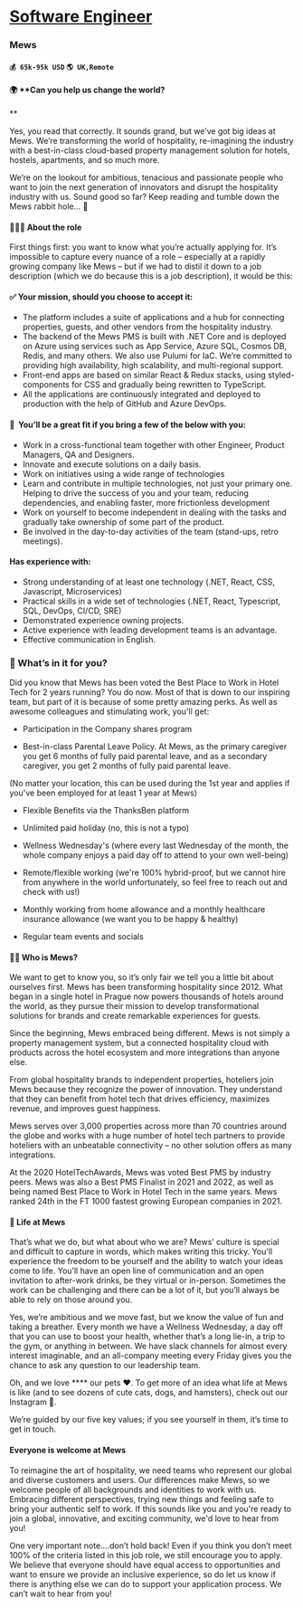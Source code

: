 # [Software Engineer](https://www.remotewlb.com/apply/software-engineer-34445)  
### Mews  
#### `💰 65k-95k USD` `🌎 UK,Remote`  

#### 🌍 **Can you help us change the world?  
**

Yes, you read that correctly. It sounds grand, but we’ve got big ideas at Mews. We’re transforming the world of hospitality, re-imagining the industry with a best-in-class cloud-based property management solution for hotels, hostels, apartments, and so much more.

We’re on the lookout for ambitious, tenacious and passionate people who want to join the next generation of innovators and disrupt the hospitality industry with us. Sound good so far? Keep reading and tumble down the Mews rabbit hole... 🐇

#### **🧑🏻‍💻 About the role**

First things first: you want to know what you’re actually applying for. It’s impossible to capture every nuance of a role – especially at a rapidly growing company like Mews – but if we had to distil it down to a job description (which we do because this is a job description), it would be this:

#### ✅ Your mission, should you choose to accept it:

  * The platform includes a suite of applications and a hub for connecting properties, guests, and other vendors from the hospitality industry.
  * The backend of the Mews PMS is built with .NET Core and is deployed on Azure using services such as App Service, Azure SQL, Cosmos DB, Redis, and many others. We also use Pulumi for IaC. We’re committed to providing high availability, high scalability, and multi-regional support.
  * Front-end apps are based on similar React & Redux stacks, using styled-components for CSS and gradually being rewritten to TypeScript. 
  * All the applications are continuously integrated and deployed to production with the help of GitHub and Azure DevOps.

#### 🤝 **️ You’ll be a great fit if you bring a few of the below with you:**

  * Work in a cross-functional team together with other Engineer, Product Managers, QA and Designers.
  * Innovate and execute solutions on a daily basis.
  * Work on initiatives using a wide range of technologies
  * Learn and contribute in multiple technologies, not just your primary one. Helping to drive the success of you and your team, reducing dependencies, and enabling faster, more frictionless development
  * Work on yourself to become independent in dealing with the tasks and gradually take ownership of some part of the product.
  * Be involved in the day-to-day activities of the team (stand-ups, retro meetings).

#### Has experience with:

  * Strong understanding of at least one technology (.NET, React, CSS, Javascript, Microservices)
  * Practical skills in a wide set of technologies (.NET, React, Typescript, SQL, DevOps, CI/CD, SRE)
  * Demonstrated experience owning projects.
  * Active experience with leading development teams is an advantage.
  * Effective communication in English.

### **🎉 What’s in it for you?**

Did you know that Mews has been voted the Best Place to Work in Hotel Tech for 2 years running? You do now. Most of that is down to our inspiring team, but part of it is because of some pretty amazing perks. As well as awesome colleagues and stimulating work, you'll get:

  * Participation in the Company shares program  

  * Best-in-class Parental Leave Policy. At Mews, as the primary caregiver you get 6 months of fully paid parental leave, and as a secondary caregiver, you get 2 months of fully paid parental leave. 

(No matter your location, this can be used during the 1st year and applies if you've been employed for at least 1 year at Mews)

  * Flexible Benefits via the ThanksBen platform 
  * Unlimited paid holiday (no, this is not a typo)  

  * Wellness Wednesday's (where every last Wednesday of the month, the whole company enjoys a paid day off to attend to your own well-being) 
  * Remote/flexible working (we're 100% hybrid-proof, but we cannot hire from anywhere in the world unfortunately, so feel free to reach out and check with us!)
  * Monthly working from home allowance and a monthly healthcare insurance allowance (we want you to be happy & healthy)
  * Regular team events and socials 

#### **🤷🏻 Who is Mews?**

We want to get to know you, so it’s only fair we tell you a little bit about ourselves first. Mews has been transforming hospitality since 2012. What began in a single hotel in Prague now powers thousands of hotels around the world, as they pursue their mission to develop transformational solutions for brands and create remarkable experiences for guests.

Since the beginning, Mews embraced being different. Mews is not simply a property management system, but a connected hospitality cloud with products across the hotel ecosystem and more integrations than anyone else.

From global hospitality brands to independent properties, hoteliers join Mews because they recognize the power of innovation. They understand that they can benefit from hotel tech that drives efficiency, maximizes revenue, and improves guest happiness.

Mews serves over 3,000 properties across more than 70 countries around the globe and works with a huge number of hotel tech partners to provide hoteliers with an unbeatable connectivity – no other solution offers as many integrations.

At the 2020 HotelTechAwards, Mews was voted Best PMS by industry peers. Mews was also a Best PMS Finalist in 2021 and 2022, as well as being named Best Place to Work in Hotel Tech in the same years. Mews ranked 24th in the FT 1000 fastest growing European companies in 2021.

#### **💭** **Life at Mews**

That’s what we do, but what about who we are? Mews’ culture is special and difficult to capture in words, which makes writing this tricky. You'll experience the freedom to be yourself and the ability to watch your ideas come to life. You’ll have an open line of communication and an open invitation to after-work drinks, be they virtual or in-person. Sometimes the work can be challenging and there can be a lot of it, but you’ll always be able to rely on those around you.

Yes, we’re ambitious and we move fast, but we know the value of fun and taking a breather. Every month we have a Wellness Wednesday, a day off that you can use to boost your health, whether that’s a long lie-in, a trip to the gym, or anything in between. We have slack channels for almost every interest imaginable, and an all-company meeting every Friday gives you the chance to ask any question to our leadership team.

Oh, and we love **** our pets ❤️. To get more of an idea what life at Mews is like (and to see dozens of cute cats, dogs, and hamsters), check out our Instagram 🐾.  
  
We’re guided by our five key values; if you see yourself in them, it’s time to get in touch.  

#### **Everyone is welcome at Mews**

To reimagine the art of hospitality, we need teams who represent our global and diverse customers and users. Our differences make Mews, so we welcome people of all backgrounds and identities to work with us. Embracing different perspectives, trying new things and feeling safe to bring your authentic self to work. If this sounds like you and you're ready to join a global, innovative, and exciting community, we'd love to hear from you!

One very important note….don’t hold back! Even if you think you don’t meet 100% of the criteria listed in this job role, we still encourage you to apply. We believe that everyone should have equal access to opportunities and want to ensure we provide an inclusive experience, so do let us know if there is anything else we can do to support your application process. We can’t wait to hear from you!


